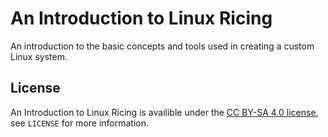 # An Introduction to Linux Ricing

An introduction to the basic concepts and tools used in creating a custom Linux system.

## License

An Introduction to Linux Ricing is availible under the [CC BY-SA 4.0 license](https://creativecommons.org/licenses/by-sa/4.0/), see `LICENSE` for more information.
